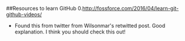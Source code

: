 ##Resources to learn GitHub
0.http://fossforce.com/2016/04/learn-git-github-videos/ 
- Found this from twitter from Wilsonmar's retwitted post. Good explanation. I think you should check this out!

